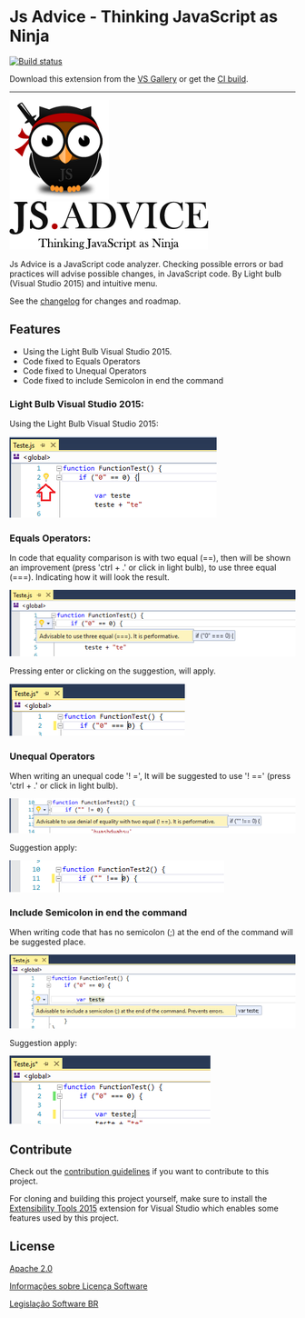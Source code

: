 # Js Advice - Thinking JavaScript as Ninja

[![Build status](https://ci.appveyor.com/api/projects/status/au4adqoicqd04ip1?svg=true)](https://ci.appveyor.com/project/MackMendes/jsadvice-beta)

Download this extension from the [VS Gallery](https://visualstudiogallery.msdn.microsoft.com/fdb40cc5-7e22-4d35-9b07-ce7e5aee3a46?SRC=VSIDE)
or get the [CI build](http://vsixgallery.com/extension/8e5bc658-1ed9-4839-939b-204b758063a6/).

---------------------------------------

![Context Menu](art/logo/coruja-175x175.png) ![Context Menu](art/logo/js-advice-350.png)


Js Advice is a JavaScript code analyzer. Checking possible errors or bad practices will advise possible changes, in JavaScript code. By Light bulb (Visual Studio 2015) and intuitive menu.

See the [changelog](CHANGELOG.md) for changes and roadmap.

## Features

- Using the Light Bulb Visual Studio 2015.
- Code fixed to Equals Operators
- Code fixed to Unequal Operators
- Code fixed to include Semicolon in end the command

### Light Bulb Visual Studio 2015:
Using the Light Bulb Visual Studio 2015:

![Context Menu](art/features/LightBulb.PNG)

### Equals Operators:
In code that equality comparison is with two equal (==), then will be shown an improvement (press 'ctrl + .' or click in light bulb), to use three equal (===). Indicating how it will look the result.  

![Context Menu](art/features/EqualOperators1.PNG)

Pressing enter or clicking on the suggestion, will apply.

![Context Menu](art/features/EqualOperators2.PNG)

### Unequal Operators
When writing an unequal code '! =', It will be suggested to use '! ==' (press 'ctrl + .' or click in light bulb).

![Context Menu](art/features/UnequalOperators.PNG)

Suggestion apply:

![Context Menu](art/features/UnequalOperators2.PNG)

### Include Semicolon in end the command
When writing code that has no semicolon (;) at the end of the command will be suggested place.

![Context Menu](art/features/IncludeSemicolon.PNG)

Suggestion apply:

![Context Menu](art/features/IncludeSemicolon2.PNG)

## Contribute
Check out the [contribution guidelines](CONTRIBUTING.md)
if you want to contribute to this project.

For cloning and building this project yourself, make sure
to install the
[Extensibility Tools 2015](https://visualstudiogallery.msdn.microsoft.com/ab39a092-1343-46e2-b0f1-6a3f91155aa6)
extension for Visual Studio which enables some features
used by this project.

## License
[Apache 2.0](LICENSE)

[Informações sobre Licença Software](http://pt.stackoverflow.com/questions/76093/aplicar-licen%C3%A7as-ao-github)

[Legislação Software BR](http://www.inpi.gov.br/menu-servicos/programa-de-computador/legislacao-programa-de-computador)
